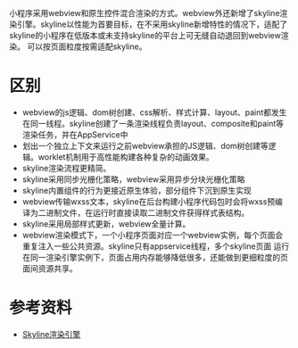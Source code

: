 小程序采用webview和原生控件混合渲染的方式。webview外还新增了skyline渲染引擎。skyline以性能为首要目标，在不采用skyline新增特性的情况下，适配了skyline的小程序在低版本或未支持skyline的平台上可无缝自动退回到webview渲染。
可以按页面粒度按需适配skyline。
# 区别
- webview的js逻辑、dom树创建、css解析、样式计算、layout、paint都发生在同一线程。skyline创建了一条渲染线程负责layout、composite和paint等渲染任务，并在AppService中
- 划出一个独立上下文来运行之前webview承担的JS逻辑、dom树创建等逻辑。worklet机制用于高性能构建各种复杂的动画效果。
- skyline渲染流程更精简。
- skyline采用同步光栅化策略，webview采用异步分块光栅化策略
- skyline内置组件的行为更接近原生体验，部分组件下沉到原生实现
- webview传输wxss文本，skyline在后台构建小程序代码包时会将wxss预编译为二进制文件，在运行时直接读取二进制文件获得样式表结构。
- skyline采用局部样式更新，webview全量计算。 
- webview渲染模式下，一个小程序页面对应一个webview实例，每个页面会重复注入一些公共资源。skyline只有appservice线程，多个skyline页面
运行在同一渲染引擎实例下，页面占用内存能够降低很多，还能做到更细粒度的页面间资源共享。 
# 参考资料
- [Skyline渲染引擎](https://developers.weixin.qq.com/miniprogram/dev/framework/runtime/skyline/introduction.html#%E7%AE%80%E4%BB%8B)

